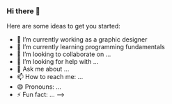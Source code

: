 ### Hi there 👋


Here are some ideas to get you started:

- 🔭 I’m currently working as a graphic designer
- 🌱 I’m currently learning programming fundamentals
- 👯 I’m looking to collaborate on ...
- 🤔 I’m looking for help with ...
- 💬 Ask me about ...
- 📫 How to reach me: ...
- 😄 Pronouns: ...
- ⚡ Fun fact: ...
-->
